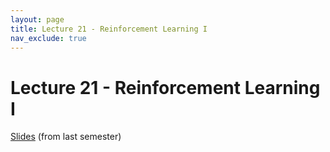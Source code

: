 ```yaml
---
layout: page
title: Lecture 21 - Reinforcement Learning I
nav_exclude: true
---
```


# Lecture 21 - Reinforcement Learning I

[Slides](https://docs.google.com/presentation/d/1SmAQ4mSmP64MM7IWubTR5x6h5SWjz8tO_XnNK2Pj2iY/edit#slide=id.p)  (from last semester)
